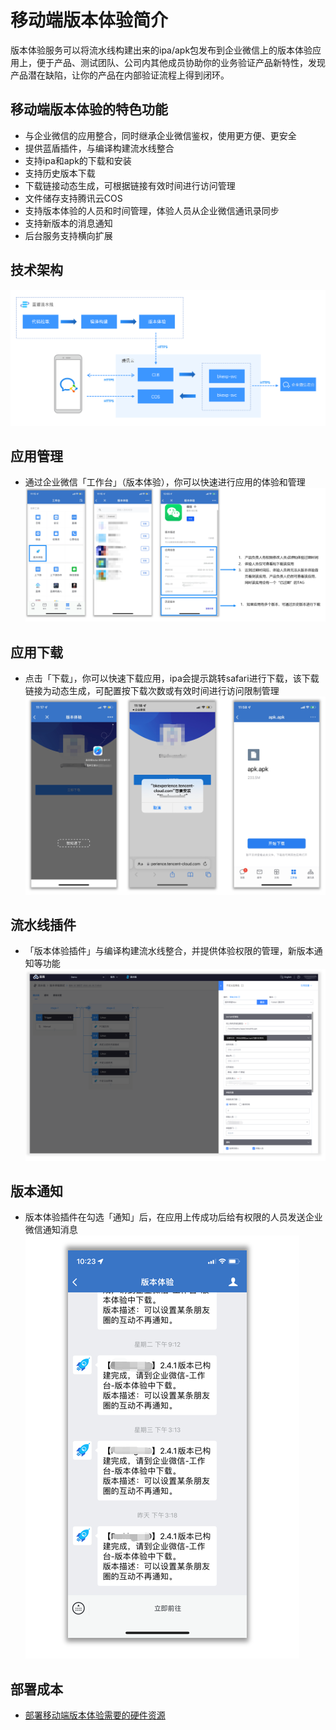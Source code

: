 # **移动端版本体验简介**
版本体验服务可以将流水线构建出来的ipa/apk包发布到企业微信上的版本体验应用上，便于产品、测试团队、公司内其他成员协助你的业务验证产品新特性，发现产品潜在缺陷，让你的产品在内部验证流程上得到闭环。

## **移动端版本体验的特色功能**
- 与企业微信的应用整合，同时继承企业微信鉴权，使用更方便、更安全
- 提供蓝盾插件，与编译构建流水线整合
- 支持ipa和apk的下载和安装
- 支持历史版本下载
- 下载链接动态生成，可根据链接有效时间进行访问管理
- 文件储存支持腾讯云COS
- 支持版本体验的人员和时间管理，体验人员从企业微信通讯录同步
- 支持新版本的消息通知
- 后台服务支持横向扩展


## **技术架构**
![](../../.gitbook\assets\image-client-experince-instructure.png)


## **应用管理**
- 通过企业微信「工作台」（版本体验），你可以快速进行应用的体验和管理
![](../../.gitbook\assets\image-client-experience-application.png)


## **应用下载**
- 点击「下载」，你可以快速下载应用，ipa会提示跳转safari进行下载，该下载链接为动态生成，可配置按下载次数或有效时间进行访问限制管理
![](../../.gitbook\assets\image-client-experince-download.png)


## **流水线插件**
- 「版本体验插件」与编译构建流水线整合，并提供体验权限的管理，新版本通知等功能
![](../../.gitbook\assets\image-client-experince-plugin.png)


## **版本通知**
- 版本体验插件在勾选「通知」后，在应用上传成功后给有权限的人员发送企业微信通知消息
![](../../.gitbook\assets\image-client-experince-notification.png)

## **部署成本**
- [部署移动端版本体验需要的硬件资源](../../services\client-experience\client-experience-cost.md)
